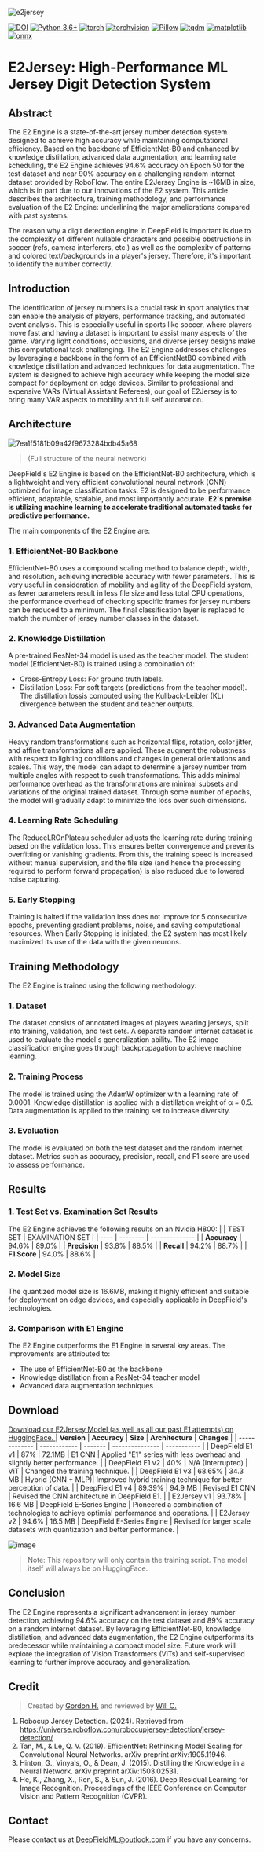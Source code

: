 ![e2jersey](https://github.com/user-attachments/assets/1b343d48-c8d3-4307-9375-998050f9af72)


[![DOI](https://zenodo.org/badge/929189893.svg)](https://doi.org/10.5281/zenodo.14838463)
[![Python 3.6+](https://img.shields.io/badge/python-3.6+-blue.svg)](https://www.python.org/downloads/)
[![torch](https://img.shields.io/badge/torch-%5E1.8-green)](https://pytorch.org/)
[![torchvision](https://img.shields.io/badge/torchvision-%5E0.9-blue)](https://pytorch.org/vision/stable/index.html)
[![Pillow](https://img.shields.io/badge/Pillow-9.0+-orange)](https://pypi.org/project/Pillow/)
[![tqdm](https://img.shields.io/badge/tqdm-%5E4.60-purple)](https://pypi.org/project/tqdm/)
[![matplotlib](https://img.shields.io/badge/matplotlib-%5E3.4-yellow)](https://matplotlib.org/)
[![onnx](https://img.shields.io/badge/onnx-%5E1.10-red)](https://onnx.ai/)


# E2Jersey: High-Performance ML Jersey Digit Detection System
## Abstract
The E2 Engine is a state-of-the-art jersey number detection system designed to achieve high accuracy while maintaining computational efficiency. Based on the backbone of EfficientNet-B0 and enhanced by knowledge distillation, advanced data augmentation, and learning rate scheduling, the E2 Engine achieves 94.6% accuracy on Epoch 50 for the test dataset and near 90% accuracy on a challenging random internet dataset provided by RoboFlow. The entire E2Jersey Engine is ~16MB in size, which is in part due to our innovations of the E2 system. This article describes the architecture, training methodology, and performance evaluation of the E2 Engine: underlining the major ameliorations compared with past systems. 

The reason why a digit detection engine in DeepField is important is due to the complexity of different nullable characters and possible obstructions in soccer (refs, camera interferers, etc.) as well as the complexity of patterns and colored text/backgrounds in a player's jersey. Therefore, it's important to identify the number correctly. 

## Introduction
The identification of jersey numbers is a crucial task in sport analytics that can enable the analysis of players, performance tracking, and automated event analysis. This is especially useful in sports like soccer, where players move fast and having a dataset is important to assist many aspects of the game. Varying light conditions, occlusions, and diverse jersey designs make this computational task challenging. The E2 Engine addresses challenges by leveraging a backbone in the form of an EfficientNetB0 combined with knowledge distillation and advanced techniques for data augmentation. The system is designed to achieve high accuracy while keeping the model size compact for deployment on edge devices. Similar to professional and expensive VARs (Virtual Assistant Referees), our goal of E2Jersey is to bring many VAR aspects to mobility and full self automation. 

## Architecture
![7ea1f5181b09a42f9673284bdb45a68](https://github.com/user-attachments/assets/74861c5b-cef0-44a1-894c-d688f6d5dcde)
> (Full structure of the neural network) 

DeepField's E2 Engine is based on the EfficientNet-B0 architecture, which is a lightweight and very efficient convolutional neural network (CNN) optimized for image classification tasks. E2 is designed to be performance efficient, adaptable, scalable, and most importantly accurate. **E2's premise is utilizing machine learning to accelerate traditional automated tasks for predictive performance.** 

The main components of the E2 Engine are: 

### 1. EfficientNet-B0 Backbone
EfficientNet-B0 uses a compound scaling method to balance depth, width, and resolution, achieving incredible accuracy with fewer parameters. This is very useful in consideration of mobility and agility of the DeepField system, as fewer parameters result in less file size and less total CPU operations, the performance overhead of checking specific frames for jersey numbers can be reduced to a minimum. The final classification layer is replaced to match the number of jersey number classes in the dataset.

### 2. Knowledge Distillation
A pre-trained ResNet-34 model is used as the teacher model. The student model (EfficientNet-B0) is trained using a combination of:
- Cross-Entropy Loss: For ground truth labels.
- Distillation Loss: For soft targets (predictions from the teacher model). The distillation lossis computed using the Kullback-Leibler (KL) divergence between the student and teacher outputs.

### 3. Advanced Data Augmentation
Heavy random transformations such as horizontal flips, rotation, color jitter, and affine transformations all are applied. These augment the robustness with respect to lighting conditions and changes in general orientations and scales. This way, the model can adapt to determine a jersey number from multiple angles with respect to such transformations. This adds minimal performance overhead as the transformations are minimal subsets and variations of the original trained dataset. Through some number of epochs, the model will gradually adapt to minimize the loss over such dimensions. 

### 4. Learning Rate Scheduling
The ReduceLROnPlateau scheduler adjusts the learning rate during training based on the validation loss. This ensures better convergence and prevents overfitting or vanishing gradients. From this, the training speed is increased without manual supervision, and the file size (and hence the processing required to perform forward propagation) is also reduced due to lowered noise capturing. 

### 5. Early Stopping
Training is halted if the validation loss does not improve for 5 consecutive epochs, preventing gradient problems, noise, and saving computational resources. When Early Stopping is initiated, the E2 system has most likely maximized its use of the data with the given neurons. 

## Training Methodology
The E2 Engine is trained using the following methodology:

### 1. Dataset
The dataset consists of annotated images of players wearing jerseys, split into training, validation, and test sets. A separate random internet dataset is used to evaluate the model's generalization ability. The E2 image classification engine goes through backpropagation to achieve machine learning. 

### 2. Training Process
The model is trained using the AdamW optimizer with a learning rate of 0.0001. Knowledge distillation is applied with a distillation weight of α = 0.5. Data augmentation is applied to the training set to increase diversity. 

### 3. Evaluation
The model is evaluated on both the test dataset and the random internet dataset. Metrics such as accuracy, precision, recall, and F1 score are used to assess performance.

## Results
### 1. Test Set vs. Examination Set Results
The E2 Engine achieves the following results on an Nvidia H800: 
|     | TEST SET | EXAMINATION SET |
| ---- | -------- | -------------- |
| **Accuracy** | 94.6% | 89.0% |
| **Precision** | 93.8% | 88.5% |
| **Recall** | 94.2% | 88.7% | 
| **F1 Score** | 94.0% | 88.6% | 

### 2. Model Size 
The quantized model size is 16.6MB, making it highly efficient and suitable for deployment on edge devices, and especially applicable in DeepField's technologies. 

### 3. Comparison with E1 Engine
The E2 Engine outperforms the E1 Engine in several key areas. The improvements are attributed to:
- The use of EfficientNet-B0 as the backbone
- Knowledge distillation from a ResNet-34 teacher model
- Advanced data augmentation techniques

## Download
[Download our E2Jersey Model (as well as all our past E1 attempts) on HuggingFace. ](https://huggingface.co/DeepFieldML/DeepField_PlayerDigit_Number_Analysis_Engine)
| **Version**         | **Accuracy** | **Size** | **Architecture** | **Changes** |
| -------------       | ------------ | -------  | ---------------  | ----------- |
| DeepField E1 v1     | 87%          | 72.1MB   | E1 CNN           | Applied "E1" series with less overhead and slightly better performance. |
| DeepField E1 v2     | 40%          | N/A (Interrupted) | ViT     | Changed the training technique. |
| DeepField E1 v3     | 68.65%       | 34.3 MB  | Hybrid (CNN + MLP)| Improved hybrid training technique for better perception of data. |
| DeepField E1 v4     | 89.39%       | 94.9 MB  | Revised E1 CNN | Revised the CNN architecture in DeepField E1. |
| E2Jersey v1         | 93.78%       | 16.6 MB  | DeepField E-Series Engine | Pioneered a combination of technologies to achieve optimial performance and operations. |
| E2Jersey v2         | 94.6%        | 16.5 MB  | DeepField E-Series Engine | Revised for larger scale datasets with quantization and better performance. |

![image](https://github.com/user-attachments/assets/73abf287-cea2-4792-a616-ae252b57cec6)

> Note: This repository will only contain the training script. The model itself will always be on HuggingFace. 

## Conclusion
The E2 Engine represents a significant advancement in jersey number detection, achieving 94.6% accuracy on the test dataset and 89% accuracy on a random internet dataset. By leveraging EfficientNet-B0, knowledge distillation, and advanced data augmentation, the E2 Engine outperforms its predecessor while maintaining a compact model size. Future work will explore the integration of Vision Transformers (ViTs) and self-supervised learning to further improve accuracy and generalization.

## Credit
> Created by [Gordon H.](https://www.github.com/ziqian-huang0607) and reviewed by [Will C.](https://www.github.com/willuhd)
> 
1. Robocup Jersey Detection. (2024). Retrieved from https://universe.roboflow.com/robocupjersey-detection/jersey-detection/
2. Tan, M., & Le, Q. V. (2019). EfficientNet: Rethinking Model Scaling for Convolutional Neural Networks. arXiv preprint arXiv:1905.11946.
3. Hinton, G., Vinyals, O., & Dean, J. (2015). Distilling the Knowledge in a Neural Network. arXiv preprint arXiv:1503.02531.
4. He, K., Zhang, X., Ren, S., & Sun, J. (2016). Deep Residual Learning for Image Recognition. Proceedings of the IEEE Conference on Computer Vision and Pattern Recognition (CVPR).

## Contact
Please contact us at DeepFieldML@outlook.com if you have any concerns. 
